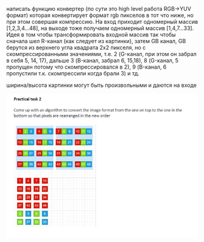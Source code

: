 написать функцию конвертер (по сути это high level работа RGB->YUV формат) которая конвертирует формат rgb пикселов в тот что ниже, но при этом совершая компрессию. На вход приходит одномерный массив [1,2,3,4...48], на выходе тоже получаем одномерный массив [1,4,7...33]. Идея в том чтобы трансформировать входной массив так чтобы сначала шел R-канал (как следует из картинки), затем GB канал, GB берутся из верхнего угла квадрата 2x2 пикселя, но с скомпрессированными значениями, т.е. 2 (G-канал, при этом он забрал в себя 5, 14, 17), дальше 3 (B-канал, забрал 6, 15,18), 8 (G-канал, 5 пропущен потому что скомпрессировался в 2), 9 (B-канал, 6 пропустили т.к. скомпрессили когда брали 3) и тд.

ширина/высота картинки могут быть произвольными и даются на входе

![task](./task.png)